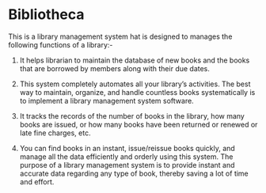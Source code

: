 # Bibliotheca

This is a library management system hat is designed to manages the following functions of a 
library:-

1. It helps librarian to maintain the database of new books and the books that are 
borrowed by members along with their due dates.

2. This system completely automates all your library’s activities. The best way to maintain, 
organize, and handle countless books systematically is to implement a library management 
system software.

3.  It tracks the records of the number of books in the library, how many books are issued, or how many books have been returned or renewed or late fine charges, etc.

4. You can find books in an instant, issue/reissue books quickly, and manage all the data 
efficiently and orderly using this system. The purpose of a library management system is to 
provide instant and accurate data regarding any type of book, thereby saving a lot of time and 
effort.

